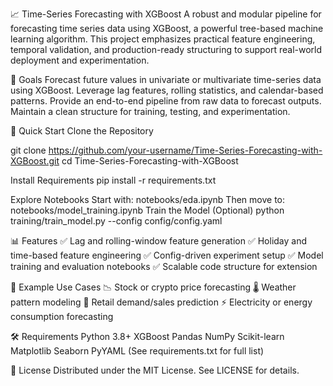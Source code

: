 📈 Time-Series Forecasting with XGBoost
A robust and modular pipeline for forecasting time series data using XGBoost, a powerful tree-based machine learning algorithm. This project emphasizes practical feature engineering, temporal validation, and production-ready structuring to support real-world deployment and experimentation.

🧠 Goals
Forecast future values in univariate or multivariate time-series data using XGBoost.
Leverage lag features, rolling statistics, and calendar-based patterns.
Provide an end-to-end pipeline from raw data to forecast outputs.
Maintain a clean structure for training, testing, and experimentation.

🚀 Quick Start
Clone the Repository

git clone https://github.com/your-username/Time-Series-Forecasting-with-XGBoost.git
cd Time-Series-Forecasting-with-XGBoost

Install Requirements
pip install -r requirements.txt

Explore Notebooks
Start with: notebooks/eda.ipynb
Then move to: notebooks/model_training.ipynb
Train the Model (Optional)
python training/train_model.py --config config/config.yaml

📊 Features
✅ Lag and rolling-window feature generation
✅ Holiday and time-based feature engineering
✅ Config-driven experiment setup
✅ Model training and evaluation notebooks
✅ Scalable code structure for extension

📌 Example Use Cases
📉 Stock or crypto price forecasting
🌡️ Weather pattern modeling
🛒 Retail demand/sales prediction
⚡ Electricity or energy consumption forecasting

🛠️ Requirements
Python 3.8+
XGBoost
Pandas
NumPy
Scikit-learn
Matplotlib
Seaborn
PyYAML
(See requirements.txt for full list)

📎 License
Distributed under the MIT License. See LICENSE for details.